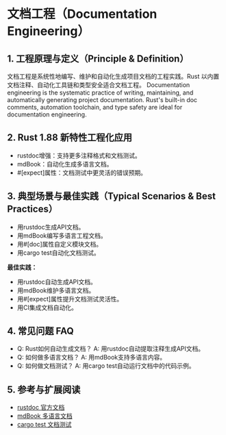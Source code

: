 # 文档工程（Documentation Engineering）

## 1. 工程原理与定义（Principle & Definition）

文档工程是系统性地编写、维护和自动化生成项目文档的工程实践。Rust 以内置文档注释、自动化工具链和类型安全适合文档工程。
Documentation engineering is the systematic practice of writing, maintaining, and automatically generating project documentation. Rust's built-in doc comments, automation toolchain, and type safety are ideal for documentation engineering.

## 2. Rust 1.88 新特性工程化应用

- rustdoc增强：支持更多注释格式和文档测试。
- mdBook：自动化生成多语言文档。
- #[expect]属性：文档测试中更灵活的错误预期。

## 3. 典型场景与最佳实践（Typical Scenarios & Best Practices）

- 用rustdoc生成API文档。
- 用mdBook编写多语言工程文档。
- 用#[doc]属性自定义模块文档。
- 用cargo test自动化文档测试。

**最佳实践：**

- 用rustdoc自动生成API文档。
- 用mdBook维护多语言文档。
- 用#[expect]属性提升文档测试灵活性。
- 用CI集成文档自动化。

## 4. 常见问题 FAQ

- Q: Rust如何自动生成文档？
  A: 用rustdoc自动提取注释生成API文档。
- Q: 如何做多语言文档？
  A: 用mdBook支持多语言内容。
- Q: 如何做文档测试？
  A: 用cargo test自动运行文档中的代码示例。

## 5. 参考与扩展阅读

- [rustdoc 官方文档](https://doc.rust-lang.org/rustdoc/)
- [mdBook 多语言文档](https://rust-lang.github.io/mdBook/)
- [cargo test 文档测试](https://doc.rust-lang.org/cargo/commands/cargo-test.html)
